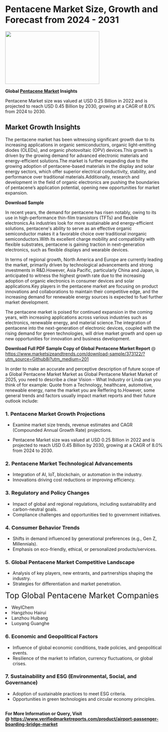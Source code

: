 <H1>Pentacene Market Size, Growth and Forecast from 2024 - 2031</H1><img class="aligncenter size-medium wp-image-584254" src="https://thirdeyenews.in/wp-content/uploads/2024/09/Global-Market-Research-300x168.jpeg" alt="" width="300" height="168" /><p><strong>Global&nbsp;<a href="https://www.marketsizeandtrends.com/download-sample/373122/?utm_source=Github8j?utm_medium=201">Pentacene Market</a> Insights</strong></p><p>Pentacene Market size was valued at USD 0.25 Billion in 2022 and is projected to reach USD 0.45 Billion by 2030, growing at a CAGR of 8.0% from 2024 to 2030.</p><p><h2>Market Growth Insights</h2> <p>The pentacene market has been witnessing significant growth due to its increasing applications in organic semiconductors, organic light-emitting diodes (OLEDs), and organic photovoltaic (OPV) devices.This growth is driven by the growing demand for advanced electronic materials and energy-efficient solutions.The market is further expanding due to the growing adoption of pentacene-based materials in the display and solar energy sectors, which offer superior electrical conductivity, stability, and performance over traditional materials.Additionally, research and development in the field of organic electronics are pushing the boundaries of pentacene’s application potential, opening new opportunities for market expansion.</p> <p><strong>Download Sample</strong></p> <p>In recent years, the demand for pentacene has risen notably, owing to its use in high-performance thin-film transistors (TFTs) and flexible electronics.As industries look for more sustainable and energy-efficient solutions, pentacene's ability to serve as an effective organic semiconductor makes it a favorable choice over traditional inorganic semiconductors.With its excellent charge mobility and compatibility with flexible substrates, pentacene is gaining traction in next-generation electronics, such as flexible displays and wearable devices.</p> <p>In terms of regional growth, North America and Europe are currently leading the market, primarily driven by technological advancements and strong investments in R&D.However, Asia Pacific, particularly China and Japan, is anticipated to witness the highest growth rate due to the increasing adoption of organic electronics in consumer devices and solar applications.Key players in the pentacene market are focusing on product innovations and collaborations to maintain their competitive edge, and the increasing demand for renewable energy sources is expected to fuel further market development.</p> <p>The pentacene market is poised for continued expansion in the coming years, with increasing applications across various industries such as electronics, renewable energy, and material science.The integration of pentacene into the next-generation of electronic devices, coupled with the rising demand for green technologies, will drive market growth and open up new opportunities for innovation and business development.</p> <p><span class=""><strong>Download Full PDF Sample Copy of Global Pentacene Market Report</strong> @ <a href="https://www.marketsizeandtrends.com/download-sample/373122/?utm_source=Github8j?utm_medium=201" target="_blank">https://www.marketsizeandtrends.com/download-sample/373122/?utm_source=Github8j?utm_medium=201</a></span></p><p>In order to make an accurate and perceptive description of future scope of a Global&nbsp;Pentacene Market Market as Global&nbsp;Pentacene Market Market of 2025, you need to describe a clear Vision &ndash; What Industry or Linda can you think of for example: Quote from a Technology, healthcare, automotive, renewable energy, name the market you are Reffering to.However, some general trends and factors usually impact market reports and their future outlook include:</p><h3>1.&nbsp;<strong>Pentacene Market Growth Projections</strong></h3><ul><li>Examine market size trends, revenue estimates and CAGR (Compounded Annual Growth Rate) projections.</li><li><p>Pentacene Market size was valued at USD 0.25 Billion in 2022 and is projected to reach USD 0.45 Billion by 2030, growing at a CAGR of 8.0% from 2024 to 2030.</p></li></ul><h3>2.&nbsp;<strong>Pentacene Market Technological Advancements</strong></h3><ul><li>Integration of AI, IoT, blockchain, or automation in the industry.</li><li>Innovations driving cost reductions or improving efficiency.</li></ul><h3>3.&nbsp;<strong>Regulatory and Policy Changes</strong></h3><ul><li>Impact of global and regional regulations, including sustainability and carbon-neutral goals.</li><li>Compliance challenges and opportunities tied to government initiatives.</li></ul><h3>4.&nbsp;<strong>Consumer Behavior Trends</strong></h3><ul><li>Shifts in demand influenced by generational preferences (e.g., Gen Z, Millennials).</li><li>Emphasis on eco-friendly, ethical, or personalized products/services.</li></ul><h3>5.&nbsp;<strong>Global Pentacene Market Competitive Landscape</strong></h3><ul><li>Analysis of key players, new entrants, and partnerships shaping the industry.</li><li>Strategies for differentiation and market penetration.</li></ul><p data-pm-slice="1 1 []"><span style="color: inherit; font-family: inherit; font-size: 25px;">Top Global Pentacene Market Companies</span></p><div class="" data-test-id=""><p><li>WeylChem</li><li> Hangzhou Hairui</li><li> Lanzhou Huibang</li><li> Luoyang Guanghe</li></p></div><h3>6.&nbsp;<strong>Economic and Geopolitical Factors</strong></h3><ul><li>Influence of global economic conditions, trade policies, and geopolitical events.</li><li>Resilience of the market to inflation, currency fluctuations, or global crises.</li></ul><h3>7.&nbsp;<strong>Sustainability and ESG (Environmental, Social, and Governance)</strong></h3><ul><li>Adoption of sustainable practices to meet ESG criteria.</li><li>Opportunities in green technologies and circular economy principles.</li></ul><h2><strong style="font-size: 14px;">For More Information or Query, Visit @&nbsp;</strong><a style="background-color: #ffffff; font-size: 14px;" href="https://www.marketsizeandtrends.com/report/pentacene-market/" target="_blank">https://www.verifiedmarketreports.com/product/airport-passenger-boarding-bridge-market</a></h2>